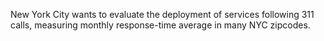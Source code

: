 New York City wants to evaluate the deployment of services following 311 calls, measuring monthly response-time average in many NYC zipcodes.

